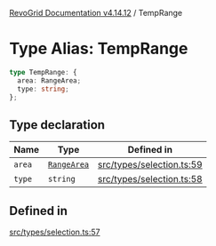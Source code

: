 [RevoGrid Documentation v4.14.12](README.md) / TempRange

# Type Alias: TempRange

```ts
type TempRange: {
  area: RangeArea;
  type: string;
};
```

## Type declaration

| Name | Type | Defined in |
| ------ | ------ | ------ |
| `area` | [`RangeArea`](TypeAlias.RangeArea.md) | [src/types/selection.ts:59](https://github.com/revolist/revogrid/blob/ee1081dbd910f211c490863a4b642535e5dce01e/src/types/selection.ts#L59) |
| `type` | `string` | [src/types/selection.ts:58](https://github.com/revolist/revogrid/blob/ee1081dbd910f211c490863a4b642535e5dce01e/src/types/selection.ts#L58) |

## Defined in

[src/types/selection.ts:57](https://github.com/revolist/revogrid/blob/ee1081dbd910f211c490863a4b642535e5dce01e/src/types/selection.ts#L57)

